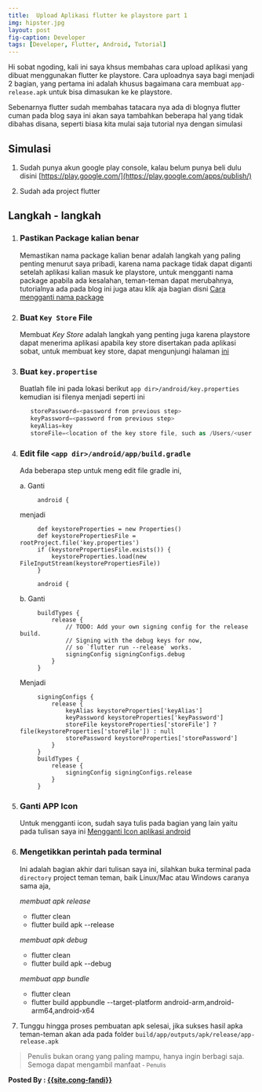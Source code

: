 ```yaml
---
title:  Upload Aplikasi flutter ke playstore part 1
img: hipster.jpg
layout: post
fig-caption: Developer
tags: [Developer, Flutter, Android, Tutorial]
---
```



Hi sobat ngoding, kali ini saya khsus membahas cara upload aplikasi yang dibuat menggunakan flutter ke playstore. Cara uploadnya saya bagi menjadi 2 bagian, yang pertama ini adalah khusus bagaimana cara membuat `app-release.apk` untuk bisa dimasukan ke ke playstore.
 <!--more-->
Sebenarnya flutter sudah membahas tatacara nya ada di blognya flutter cuman pada blog saya ini akan saya tambahkan beberapa hal yang tidak dibahas disana, seperti biasa kita mulai saja tutorial nya dengan simulasi

## Simulasi ##

1. Sudah punya akun google play console, kalau belum punya beli dulu disini [https://play.google.com/](https://play.google.com/apps/publish/)

2. Sudah ada project flutter


## Langkah -  langkah ##

1. ### Pastikan Package kalian benar ###
   
   Memastikan nama package kalian benar adalah langkah yang paling penting menurut saya pribadi, karena nama package tidak dapat diganti setelah aplikasi kalian masuk ke playstore, untuk mengganti nama package apabila ada kesalahan, teman-teman dapat merubahnya, tutorialnya ada pada blog ini juga atau klik aja bagian disni [Cara mengganti nama package](https://thengoding.com/2020/01/01/mennganti-nama-package-android-studio-project/)

2. ### Buat `Key Store` File ###
   
   Membuat *Key Store* adalah langkah yang penting juga karena playstore dapat menerima aplikasi apabila key store disertakan pada aplikasi sobat, untuk membuat key store, dapat mengunjungi halaman [ini](https://thengoding.com/2020/01/12/cara-membuat-keystore/)

3. ### Buat `key.propertise` ###
   
   Buatlah file ini pada lokasi berikut `app dir>/android/key.properties` kemudian isi filenya menjadi seperti ini 

   ```gradle
      storePassword=<password from previous step>
      keyPassword=<password from previous step>
      keyAlias=key
      storeFile=<location of the key store file, such as /Users/<user name>/key.jks>
   ```
4. ### Edit file `<app dir>/android/app/build.gradle` ###
   
   Ada beberapa step untuk meng edit file gradle ini, 

   a. Ganti

        
            android {
        
        
    menjadi

        
            def keystoreProperties = new Properties()
            def keystorePropertiesFile = rootProject.file('key.properties')
            if (keystorePropertiesFile.exists()) {
                keystoreProperties.load(new FileInputStream(keystorePropertiesFile))
            }

            android {
        

    b. Ganti

        
            buildTypes {
                release {
                    // TODO: Add your own signing config for the release build.
                    // Signing with the debug keys for now,
                    // so `flutter run --release` works.
                    signingConfig signingConfigs.debug
                }
            }
        

    Menjadi

        
            signingConfigs {
                release {
                    keyAlias keystoreProperties['keyAlias']
                    keyPassword keystoreProperties['keyPassword']
                    storeFile keystoreProperties['storeFile'] ? file(keystoreProperties['storeFile']) : null
                    storePassword keystoreProperties['storePassword']
                }
            }
            buildTypes {
                release {
                    signingConfig signingConfigs.release
                }
            }
        

5. ### Ganti APP Icon ###

    Untuk mengganti icon, sudah saya tulis pada bagian yang lain yaitu pada tulisan saya ini [Mengganti Icon aplikasi android](https://thengoding.com/2020/01/13/mengganti-icon-aplikasi-android/)

6. ### Mengetikkan perintah pada terminal ###
   
   Ini adalah bagian akhir dari tulisan saya ini, silahkan buka terminal pada `directory` project teman teman, baik Linux/Mac atau Windows caranya sama aja,

    *membuat apk release*
    - flutter clean
    - flutter build apk --release 
  
    *membuat apk debug*
    - flutter clean
    - flutter build apk --debug

    *membuat app bundle*
    - flutter clean
    -  flutter build appbundle --target-platform android-arm,android-arm64,android-x64

7. Tunggu hingga proses pembuatan apk selesai, jika sukses hasil apka teman-teman akan ada pada folder `build/app/outputs/apk/release/app-release.apk`
   





>Penulis bukan orang yang paling mampu, hanya ingin berbagi saja. Semoga dapat mengambil manfaat<small> - Penulis</small>


<b>Posted By : <a href="{{site.cong-url}}">{{site.cong-fandi}}</a></b>